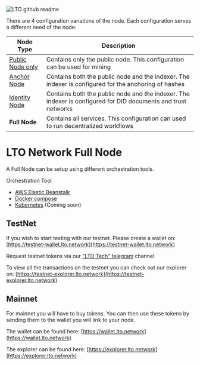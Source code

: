 ![LTO github readme](https://user-images.githubusercontent.com/100821/196711741-96cd4ba5-932a-4e95-b420-42d4d61c21fd.png)

There are 4 configuration variations of the node. Each configuration serves a different need of the node:

Node Type             |Description
----------------------|-----------
[Public Node only]    |Contains only the public node. This configuration can be used for mining 
[Anchor Node]         |Contains both the public node and the indexer. The indexer is configured for the anchoring of hashes
[Identity Node]       |Contains both the public node and the indexer. The indexer is configured for DID documents and trust networks
**Full Node**         |Contains all services. This configuration can used to run decentralized workflows

[Public Node only]: https://github.com/ltonetwork/lto-public-node
[Anchor Node]: https://github.com/ltonetwork/lto-anchor-node
[Identity Node]: https://github.com/ltonetwork/lto-identity-node

# LTO Network Full Node

A Full Node can be setup using different orchestration tools.

Orchestration Tool

- [AWS Elastic Beanstalk](AWS%20Elastic%20Beanstalk)
- [Docker compose](Docker%20compose)
- [Kubernetes](Kubernetes) (Coming soon)

## TestNet
 
If you wish to start testing with our testnet. Please create a wallet on: [https://testnet-wallet.lto.network](https://testnet-wallet.lto.network)
 
Request testnet tokens via our ["LTO Tech" telegram](https://t.me/joinchat/AJWQTUDKtDlsuGHVFb40eQ) channel.
 
To view all the transactions on the testnet you can check out our explorer on: [https://testnet-explorer.lto.network](https://testnet-explorer.lto.network)
 
## Mainnet
 
For mainnet you will have to buy tokens. You can then use these tokens by sending them to the wallet you will link to your node.
 
The wallet can be found here: [https://wallet.lto.network](https://wallet.lto.network)
 
The explorer can be found here: [https://explorer.lto.network](https://explorer.lto.network)

